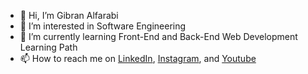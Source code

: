 - 👋 Hi, I’m Gibran Alfarabi
- 👀 I’m interested in Software Engineering
- 🌱 I’m currently learning Front-End and Back-End Web Development Learning Path
- 📫 How to reach me on
<a href="https://www.linkedin.com/in/gibran-alfarabi/" target="_blank">LinkedIn</a>,
<a href="https://www.instagram.com/gibrn.alfarabi/" target="_blank">Instagram</a>,  and 
<a href="https://youtube.com/@gibranalfarabi_" target="_blank">Youtube</a>

<!---
gibranalfarabi/gibranalfarabi is a ✨ special ✨ repository because its `README.md` (this file) appears on your GitHub profile.
You can click the Preview link to take a look at your changes.
--->
